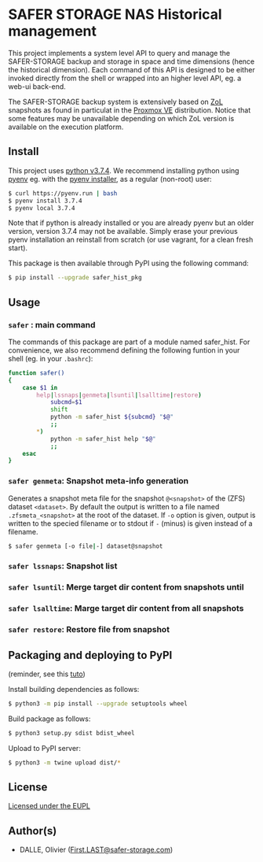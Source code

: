 # SAFER STORAGE NAS Historical management

This project implements a system level API to query and manage the SAFER-STORAGE backup and storage in space and time dimensions (hence the historical dimension). Each command of this API is designed to be either invoked directly from the shell or wrapped into an higher level API, eg. a web-ui back-end.

The SAFER-STORAGE backup system is extensively based on [ZoL](https://zfsonlinux.org/) snapshots as found in particulat in the [Proxmox VE](https://pve.proxmox.com/wiki/Main_Page) distribution. Notice that some features may be unavailable depending on which ZoL version is available on the execution platform.

## Install

This project uses [python v3.7.4](https://docs.python.org/3.7/). We recommend installing python using [pyenv](https://github.com/pyenv/pyenv#installation) eg. with the [pyenv installer](https://github.com/pyenv/pyenv-installer), as a regular (non-root) user:

```bash
$ curl https://pyenv.run | bash
$ pyenv install 3.7.4
$ pyenv local 3.7.4
```
Note that if python is already installed or you are already pyenv but an older version, version 3.7.4 may not be available. Simply erase your previous pyenv installation an reinstall from scratch (or use vagrant, for a clean fresh start).

This package is then available through PyPI using the following command:
```bash
$ pip install --upgrade safer_hist_pkg
```

## Usage

### `safer` : main command

The commands of this package are part of a module named safer_hist. For convenience, we also recommend defining the following funtion in your shell (eg. in your `.bashrc`):
```bash
function safer() 
{
    case $1 in
        help|lssnaps|genmeta|lsuntil|lsalltime|restore)
            subcmd=$1
            shift
            python -m safer_hist ${subcmd} "$@"
            ;;
        *)
            python -m safer_hist help "$@"
            ;;
    esac
}
```

### `safer genmeta`: Snapshot meta-info generation 

Generates a snapshot meta file for the snapshot `@<snapshot>` of the (ZFS) dataset `<dataset>`. By default the output is written to a file named `.zfsmeta_<snapshot>` at the root of the dataset. If `-o` option is given, output is written to the specied filename or to stdout if `-` (minus) is given instead of a filename.

```bash
$ safer genmeta [-o file|-] dataset@snapshot
```

### `safer lssnaps`: Snapshot list

### `safer lsuntil`: Merge target dir content from snapshots until

### `safer lsalltime`: Marge target dir content from all snapshots

### `safer restore`: Restore file from snapshot

## Packaging and deploying to PyPI
(reminder, see this [tuto](https://packaging.python.org/tutorials/packaging-projects/))

Install building dependencies as follows:
```bash
$ python3 -m pip install --upgrade setuptools wheel
```

Build package as follows:
```bash
$ python3 setup.py sdist bdist_wheel
```

Upload to PyPI server:
```bash
$ python3 -m twine upload dist/*
```

## License
[Licensed under the EUPL](https://choosealicense.com/licenses/eupl-1.2/)

## Author(s)

* DALLE, Olivier (First.LAST@safer-storage.com)



